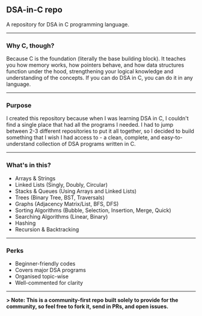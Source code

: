 ## DSA-in-C repo
A repository for DSA in C programming language. 

---

### Why C, though?
Because C is the foundation (literally the base building block). It teaches you how memory works, how pointers behave, and how data structures function under the hood, strengthening your logical knowledge and understanding of the concepts. If you can do DSA in C, you can do it in any language. 

---

### Purpose
I created this repository because when I was learning DSA in C, I couldn't find a single place that had all the programs I needed. I had to jump between 2-3 different repositories to put it all together, so I decided to build something that I wish I had access to -  a clean, complete, and easy-to-understand collection of DSA programs written in C.

---

### What's in this?
- Arrays & Strings
- Linked Lists (Singly, Doubly, Circular)
- Stacks & Queues (Using Arrays and Linked Lists)
- Trees (Binary Tree, BST, Traversals)
- Graphs (Adjacency Matrix/List, BFS, DFS)
- Sorting Algorithms (Bubble, Selection, Insertion, Merge, Quick)
- Searching Algorithms (Linear, Binary)
- Hashing
- Recursion & Backtracking

---

### Perks
- Beginner-friendly codes
- Covers major DSA programs
- Organised topic-wise
- Well-commented for clarity

---

**> Note: This is a community-first repo built solely to provide for the community, so feel free to fork it, send in PRs, and open issues.**
